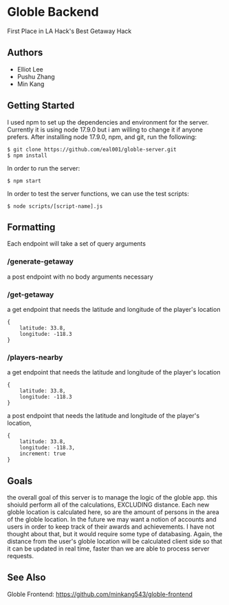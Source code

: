 # Globle Backend #
First Place in LA Hack's Best Getaway Hack
## Authors ##
- Elliot Lee
- Pushu Zhang
- Min Kang

## Getting Started ##
I used npm to set up the dependencies and environment for the server.
Currently it is using node 17.9.0 but i am willing to change it if anyone prefers.
After installing node 17.9.0, npm, and git, run the following:
```
$ git clone https://github.com/eal001/globle-server.git
$ npm install
```

In order to run the server: 
```
$ npm start
```

In order to test the server functions, we can use the test scripts:
```
$ node scripts/[script-name].js
```

## Formatting ##
Each endpoint will take a set of query arguments

### /generate-getaway ###
a post endpoint with no body arguments necessary


### /get-getaway ###
a get endpoint that needs the latitude and longitude of the player's location
```
{
    latitude: 33.8,
    longitude: -118.3
}
```


### /players-nearby ###
a get endpoint that needs the latitude and longitude of the player's location
```
{
    latitude: 33.8,
    longitude: -118.3
}
```

a post endpoint that needs the latitude and longitude of the player's location,  
```
{
    latitude: 33.8,
    longitude: -118.3,
    increment: true
}
```



## Goals ##
the overall goal of this server is to manage the logic of the globle app. this shoiuld perform all of the calculations, EXCLUDING distance. Each new globle location is calculated here, so are the amount of persons in the area of the globle location. In the future we may want a notion of accounts and users in order to keep track of their awards and achievements. I have not thought about that, but it would require some type of databasing.
Again, the distance from the user's globle location will be calculated client side so that it can be updated in real time, faster than we are able to process server requests.

## See Also ##
Globle Frontend: https://github.com/minkang543/globle-frontend
